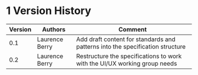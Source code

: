 # 1 Version History



| Version | Authors        | Comment                                                                       |
| ------- | -------------- | ----------------------------------------------------------------------------- |
| 0.1     | Laurence Berry | Add draft content for standards and patterns into the specification structure |
| 0.2     | Laurence Berry | Restructure the specifications to work with the UI/UX working group needs     |
